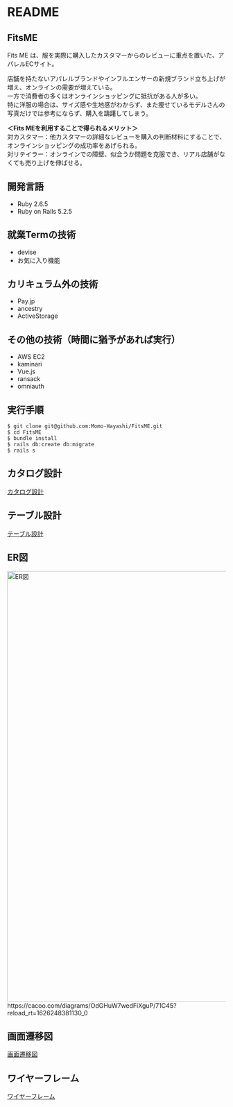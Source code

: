 

# README
  
## FitsME
Fits ME は、服を実際に購入したカスタマーからのレビューに重点を置いた、アパレルECサイト。  

店舗を持たないアパレルブランドやインフルエンサーの新規ブランド立ち上げが増え、オンラインの需要が増えている。  
一方で消費者の多くはオンラインショッピングに抵抗がある人が多い。  
特に洋服の場合は、サイズ感や生地感がわからず、また痩せているモデルさんの写真だけでは参考にならず、購入を躊躇してしまう。  

**＜Fits MEを利用することで得られるメリット＞**  
対カスタマー：他カスタマーの詳細なレビューを購入の判断材料にすることで、オンラインショッピングの成功率をあげられる。  
対リテイラー：オンラインでの障壁、似合うか問題を克服でき、リアル店舗がなくても売り上げを伸ばせる。  

## 開発言語
- Ruby 2.6.5  
- Ruby on Rails 5.2.5  

## 就業Termの技術
- devise  
- お気に入り機能 　

## カリキュラム外の技術
- Pay.jp  
- ancestry  
- ActiveStorage  

## その他の技術（時間に猶予があれば実行）
- AWS EC2  
- kaminari  
- Vue.js  
- ransack  
- omniauth  

## 実行手順
```
$ git clone git@github.com:Momo-Hayashi/FitsME.git  
$ cd FitsME  
$ bundle install  
$ rails db:create db:migrate  
$ rails s  
```

## カタログ設計
[カタログ設計](https://docs.google.com/spreadsheets/d/1dUtnFL-pFzik5JiMkF2qFwqpfiGoxGp3OSuWpCnSsVE/edit#gid=782464957)　　

## テーブル設計
[テーブル設計](https://docs.google.com/spreadsheets/d/1dUtnFL-pFzik5JiMkF2qFwqpfiGoxGp3OSuWpCnSsVE/edit#gid=2020033787)　　

## ER図
<img width="993" alt="ER図" src="https://user-images.githubusercontent.com/83218898/126885170-04653539-8d33-4da6-9fcb-7220cf7bcc68.png">
https://cacoo.com/diagrams/OdGHuW7wedFiXguP/71C45?reload_rt=1626248381130_0

## 画面遷移図
[画面遷移図](https://github.com/Momo-Hayashi/FitsME/files/6847693/1.19.59.14.pdf)

## ワイヤーフレーム
[ワイヤーフレーム](https://docs.google.com/spreadsheets/d/1dUtnFL-pFzik5JiMkF2qFwqpfiGoxGp3OSuWpCnSsVE/edit#gid=607683923)
